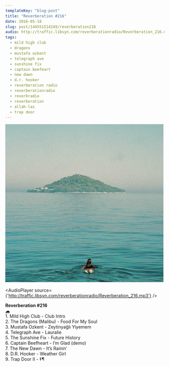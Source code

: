 ```yaml
---
templateKey: "blog-post"
title: "Reverberation #216"
date: 2016-05-18
slug: post/144551514249/reverberation216
audio: http://traffic.libsyn.com/reverberationradio/Reverberation_216.mp3
tags:
  - mild high club
  - dragons
  - mustafa ozkent
  - telegraph ave
  - sunshine fix
  - captain beefeart
  - new dawn
  - d.r. hooker
  - reverberation radio
  - reverberationradio
  - reverbradio
  - reverberation
  - allah-las
  - trap door
---
```


![Reverberation #216](../images/0b204af36013dc248ba27a408218f5f153432291974a859de37ca1e43e00ea31.png)

<AudioPlayer source={'http://traffic.libsyn.com/reverberationradio/Reverberation_216.mp3'} />

<p><b>Reverberation #216<br /><a href="http://traffic.libsyn.com/reverberationradio/Reverberation_216.mp3">&#9729;</a></b><br />1. Mild High Club - Club Intro<br />2. The Dragons (Malibu) - Food For My Soul<br />3. Mustafa Ozkent - Zeytinya&#287;l&#305; Yiyemem<br />4. Telegraph Ave - Lauralie<br />5. The Sunshine Fix - Future History<br />6. Captain Beefheart - I&rsquo;m Glad (demo)<br />7. The New Dawn - It&rsquo;s Rainin&rsquo;<br />8. D.R. Hooker - Weather Girl<br />9. Trap Door II - &Dagger;&para;<br /></p>
